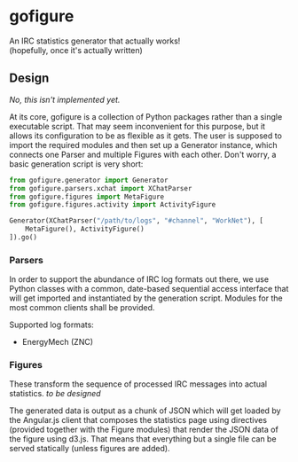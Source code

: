 gofigure
========
An IRC statistics generator that actually works!  
(hopefully, once it's actually written)

Design
------
*No, this isn't implemented yet.*

At its core, gofigure is a collection of Python packages rather than a single
executable script. That may seem inconvenient for this purpose, but it allows
its configuration to be as flexible as it gets. The user is supposed to import
the required modules and then set up a Generator instance, which connects one
Parser and multiple Figures with each other. Don't worry, a basic generation
script is very short:

```python
from gofigure.generator import Generator
from gofigure.parsers.xchat import XChatParser
from gofigure.figures import MetaFigure
from gofigure.figures.activity import ActivityFigure

Generator(XChatParser("/path/to/logs", "#channel", "WorkNet"), [
    MetaFigure(), ActivityFigure()
]).go()
```

### Parsers
In order to support the abundance of IRC log formats out there, we use Python
classes with a common, date-based sequential access interface that will get
imported and instantiated by the generation script. Modules for the most common
clients shall be provided.

Supported log formats:
* EnergyMech (ZNC)

### Figures
These transform the sequence of processed IRC messages into actual statistics.
*to be designed*

The generated data is output as a chunk of JSON which will get loaded by
the Angular.js client that composes the statistics page using directives
(provided together with the Figure modules) that render the JSON data of
the figure using d3.js. That means that everything but a single file can be
served statically (unless figures are added).
